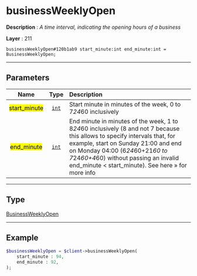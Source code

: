 # businessWeeklyOpen

**Description** : *A time interval, indicating the opening hours of a business*

**Layer** : 211

```tl
businessWeeklyOpen#120b1ab9 start_minute:int end_minute:int = BusinessWeeklyOpen;
```

---

## Parameters

| Name | Type | Description |
| :---: | :---: | :--- |
| <mark>start_minute</mark> | [`int`](type/int) | Start minute in minutes of the week, 0 to 7*24*60 inclusively |
| <mark>end_minute</mark> | [`int`](type/int) | End minute in minutes of the week, 1 to 8*24*60 inclusively (8 and not 7 because this allows to specify intervals that, for example, start on Sunday 21:00 and end on Monday 04:00 (6*24*60+21*60 to 7*24*60+4*60) without passing an invalid end_minute < start_minute). See here » for more info |

---

## Type

[BusinessWeeklyOpen](type/BusinessWeeklyOpen)

---

## Example

```php
$businessWeeklyOpen = $client->businessWeeklyOpen(
	start_minute : 94,
	end_minute : 92,
);
```